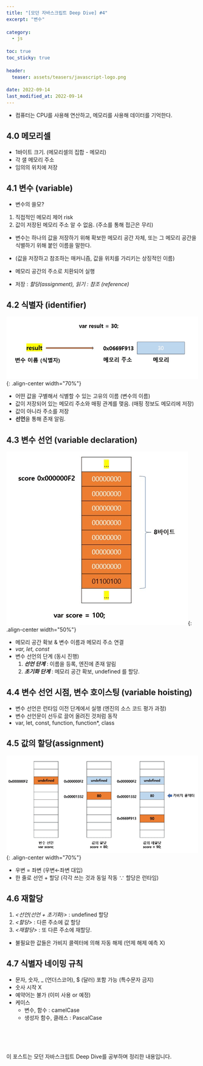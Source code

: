 ```yaml
---
title: "[모던 자바스크립트 Deep Dive] #4"
excerpt: "변수"

category:
  - js

toc: true
toc_sticky: true

header:
  teaser: assets/teasers/javascript-logo.png

date: 2022-09-14
last_modified_at: 2022-09-14
---
```


- 컴퓨터는 CPU를 사용해 연산하고, 메모리를 사용해 데이터를 기억한다.

## 4.0 메모리셀

- 1바이트 크기. (메모리셀의 집합 - 메모리)
- 각 샐 메모리 주소
- 임의의 위치에 저장

## 4.1 변수 (variable)

- 변수의 쓸모?

1. 직접적인 메모리 제어 risk
2. 값이 저장된 메모리 주소 알 수 없음. (주소를 통해 접근은 무리)

- 변수는 하나의 값을 저장하기 위해 확보한 메모리 공간 자체, 또는 그 메모리 공간을 식별하기 위해 붙인 이름을 말한다.
- (값을 저장하고 참조하는 매커니즘, 값을 위치를 가리키는 상징적인 이름)
- 메모리 공간의 주소로 치환되어 실행

- 저장 : _할당(assignment), 읽기 : 참조 (reference)_

## 4.2 식별자 (identifier)

![Untitled](/assets/images/4-1.png){: .align-center width="70%"}

- 어떤 값을 구별해서 식별할 수 있는 고유의 이름 (변수의 이름)
- 값이 저장되어 있는 메모리 주소와 매핑 관계를 맺음. (매핑 정보도 메모리에 저장)
- 값이 아니라 주소를 저장
- **선언**을 통해 존재 알림.

## 4.3 변수 선언 (variable declaration)

![Untitled](/assets/images/4-2.png){: .align-center width="50%"}

- 메모리 공간 확보 & 변수 이름과 메모리 주소 연결
- _var, let, const_
- 변수 선언의 단계 (동시 진행)
  1. **_선언 단계_** : 이름을 등록, 엔진에 존재 알림
  2. **_초기화 단계_** : 메모리 공간 확보, undefined 를 할당.

## 4.4 변수 선언 시점, 변수 호이스팅 (variable hoisting)

- 변수 선언은 런타임 이전 단계에서 실행 (엔진의 소스 코드 평가 과정)
- 변수 선언문이 선두로 끌어 올려진 것처럼 동작
- var, let, const, function, function\*, class

## 4.5 값의 할당(assignment)

![Untitled](/assets/images/4-3.png){: .align-center width="70%"}

- 우변 = 좌변 (우변←좌변 대입)
- 한 줄로 선언 + 할당 (각각 쓰는 것과 동일 작동 ∵ 할당은 런타임)

## 4.6 재할당

1. _<선언(선언 + 초기화)>_ : undefined 할당
2. _<할당>_ : 다른 주소에 값 할당
3. _<재할당>_ : 또 다른 주소에 재할당.

- 불필요한 값들은 가비지 콜렉터에 의해 자동 해제 (언제 해제 예측 X)

## 4.7 식별자 네이밍 규칙

- 문자, 숫자, \_ (언더스코어), $ (달러) 포함 가능 (특수문자 금지)
- 숫사 시작 X
- 예약어는 불가 (이미 사용 or 예정)
- 케이스
  - 변수, 함수 : camelCase
  - 생성자 함수, 클래스 : PascalCase

<br><br><br><br>
이 포스트는 모던 자바스크립트 Deep Dive를 공부하며 정리한 내용입니다.
